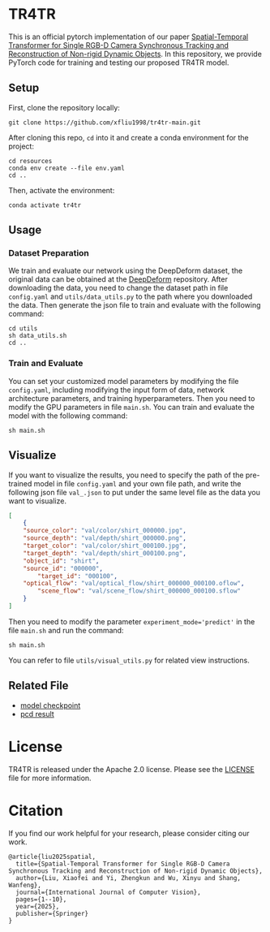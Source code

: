 # TR4TR 

This is an official pytorch implementation of our paper [Spatial-Temporal Transformer for Single RGB-D Camera Synchronous Tracking and Reconstruction of Non-rigid Dynamic Objects](https://link.springer.com/article/10.1007/s11263-025-02469-5).
In this repository, we provide PyTorch code for training and testing our proposed TR4TR model. 

## Setup
First, clone the repository locally:
```shell script
git clone https://github.com/xfliu1998/tr4tr-main.git
```
After cloning this repo, `cd` into it and create a conda environment for the project:
```shell script
cd resources
conda env create --file env.yaml
cd ..
```
Then, activate the environment:
```shell script
conda activate tr4tr
```

## Usage
### Dataset Preparation
We train and evaluate our network using the DeepDeform dataset, 
the original data can be obtained at the [DeepDeform](https://github.com/AljazBozic/DeepDeform) repository.
After downloading the data, you need to change the dataset path in file `config.yaml` and `utils/data_utils.py` to the path where you downloaded the data.
Then generate the json file to train and evaluate with the following command:
```shell script
cd utils
sh data_utils.sh
cd ..
```

### Train and Evaluate
You can set your customized model parameters by modifying the file `config.yaml`, 
including modifying the input form of data, network architecture parameters, and training hyperparameters.
Then you need to modify the GPU parameters in file `main.sh`.
You can train and evaluate the model with the following command:
```shell script
sh main.sh
```

## Visualize
If you want to visualize the results, you need to specify the path of the pre-trained model in file `config.yaml` and your own file path, 
and write the following json file `val_.json` to put under the same level file as the data you want to visualize.
```json
[
	{
	"source_color": "val/color/shirt_000000.jpg",
	"source_depth": "val/depth/shirt_000000.png",
	"target_color": "val/color/shirt_000100.jpg",
	"target_depth": "val/depth/shirt_000100.png",
	"object_id": "shirt",
	"source_id": "000000",
        "target_id": "000100",
	"optical_flow": "val/optical_flow/shirt_000000_000100.oflow",
        "scene_flow": "val/scene_flow/shirt_000000_000100.sflow"
	}
]
```

Then you need to modify the parameter `experiment_mode='predict'` in the file `main.sh` and run the command:
```shell script
sh main.sh
```
You can refer to file `utils/visual_utils.py` for related view instructions.

## Related File
- [model checkpoint](https://drive.google.com/open?id=1TgIsS4jdYpxP_qDazbF6v42ySwSss5BA&usp=drive_fs)
- [pcd result](https://drive.google.com/open?id=1sLQ_vsyQd9D7mJnw_8LOlcJ9u7EUsHg8&usp=drive_fs)

# License
TR4TR is released under the Apache 2.0 license. Please see the [LICENSE](LICENSE) file for more information.

# Citation
If you find our work helpful for your research, please consider citing our work.
```
@article{liu2025spatial,
  title={Spatial-Temporal Transformer for Single RGB-D Camera Synchronous Tracking and Reconstruction of Non-rigid Dynamic Objects},
  author={Liu, Xiaofei and Yi, Zhengkun and Wu, Xinyu and Shang, Wanfeng},
  journal={International Journal of Computer Vision},
  pages={1--10},
  year={2025},
  publisher={Springer}
}
```


